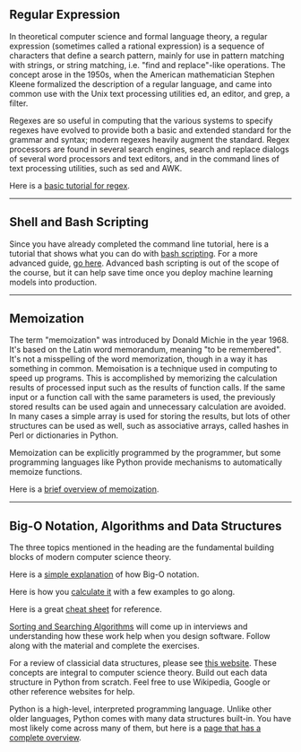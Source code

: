 ## Regular Expression

In theoretical computer science and formal language theory, a regular expression (sometimes called a rational expression) is a sequence of characters that define a search pattern, mainly for use in pattern matching with strings, or string matching, i.e. "find and replace"-like operations. The concept arose in the 1950s, when the American mathematician Stephen Kleene formalized the description of a regular language, and came into common use with the Unix text processing utilities ed, an editor, and grep, a filter.

Regexes are so useful in computing that the various systems to specify regexes have evolved to provide both a basic and extended standard for the grammar and syntax; modern regexes heavily augment the standard. Regex processors are found in several search engines, search and replace dialogs of several word processors and text editors, and in the command lines of text processing utilities, such as sed and AWK.

Here is a [basic tutorial for regex](https://regexone.com/).

---

## Shell and Bash Scripting

Since you have already completed the command line tutorial, here is a tutorial that shows what you can do with [bash scripting](http://www.thegeekstuff.com/2010/03/introduction-to-bash-scripting/). For a more advanced guide, [go here](http://tldp.org/LDP/abs/html/). Advanced bash scripting is out of the scope of the course, but it can help save time once you deploy machine learning models into production.

---

## Memoization

The term "memoization" was introduced by Donald Michie in the year 1968. It's based on the Latin word memorandum, meaning "to be remembered". It's not a misspelling of the word memorization, though in a way it has something in common. Memoisation is a technique used in computing to speed up programs. This is accomplished by memorizing the calculation results of processed input such as the results of function calls. If the same input or a function call with the same parameters is used, the previously stored results can be used again and unnecessary calculation are avoided. In many cases a simple array is used for storing the results, but lots of other structures can be used as well, such as associative arrays, called hashes in Perl or dictionaries in Python.

Memoization can be explicitly programmed by the programmer, but some programming languages like Python provide mechanisms to automatically memoize functions.

Here is a [brief overview of memoization](https://technotroph.wordpress.com/2012/04/05/memoize-it-the-python-way/).

---

## Big-O Notation, Algorithms and Data Structures

The three topics mentioned in the heading are the fundamental building blocks of modern computer science theory.

Here is a [simple explanation](https://justin.abrah.ms/computer-science/big-o-notation-explained.html) of how Big-O notation.

Here is how you [calculate it](https://justin.abrah.ms/computer-science/how-to-calculate-big-o.html) with a few examples to go along.

Here is a great [cheat sheet](http://bigocheatsheet.com/) for reference.

[Sorting and Searching Algorithms](https://python-textbok.readthedocs.io/en/latest/Sorting_and_Searching_Algorithms.html) will come up in interviews and understanding how these work help when you design software. Follow along with the material and complete the exercises.

For a review of classicial data structures, please see [this website](https://python.swaroopch.com/data_structures.html). These concepts are integral to computer science theory. Build out each data structure in Python from scratch. Feel free to use Wikipedia, Google or other reference websites for help.

Python is a high-level, interpreted programming language. Unlike other older languages, Python comes with many data structures built-in. You have most likely come across many of them, but here is a [page that has a complete overview](https://pythonschool.net/category/data-structures-algorithms.html).
